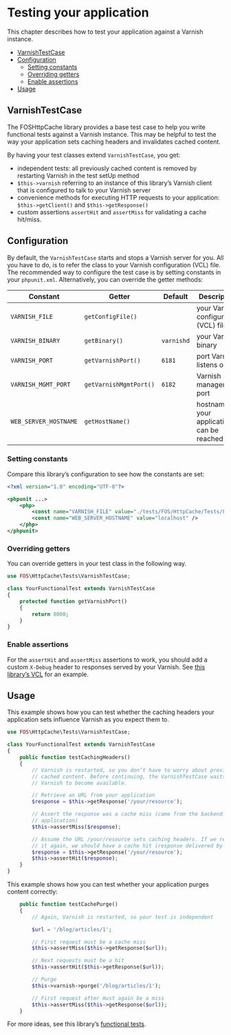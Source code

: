 Testing your application
========================

This chapter describes how to test your application against a Varnish instance.

* [VarnishTestCase](#varnishtestcase)
* [Configuration](#configuration)
  * [Setting constants](#setting-constants)
  * [Overriding getters](#overriding-getters)
  * [Enable assertions](#enable-assertions)
* [Usage](#usage)

VarnishTestCase
---------------

The FOSHttpCache library provides a base test case to help you write functional
tests against a Varnish instance. This may be helpful to test the way your
application sets caching headers and invalidates cached content.

By having your test classes extend `VarnishTestCase`, you get:

* independent tests: all previously cached content is removed by restarting
  Varnish in the test setUp method
* `$this->varnish` referring to an instance of this library’s Varnish client
  that is configured to talk to your Varnish server
* convenience methods for executing HTTP requests to your application:
  `$this->getClient()` and `$this->getResponse()`
* custom assertions `assertHit` and `assertMiss` for validating a cache hit/miss.

Configuration
-------------

By default, the `VarnishTestCase` starts and stops a Varnish server for you.
All you have to do, is to refer the class to your Varnish configuration (VCL)
file. The recommended way to configure the test case is by setting constants
in your `phpunit.xml`. Alternatively, you can override the getter methods:


| Constant             | Getter                 | Default    | Description                                 |
| -------------------- | ---------------------- | ---------- | ------------------------------------------- |
| `VARNISH_FILE`       | `getConfigFile()`      |            | your Varnish configuration (VCL) file       |
| `VARNISH_BINARY`     | `getBinary()`          | `varnishd` | your Varnish binary                         |
| `VARNISH_PORT`       | `getVarnishPort()`     | `6181`     | port Varnish listens on                     |
| `VARNISH_MGMT_PORT`  | `getVarnishMgmtPort()` | `6182`     | Varnish management port                     |
| `WEB_SERVER_HOSTNAME`| `getHostName()`        |            | hostname your application can be reached at |

### Setting constants

Compare this library’s configuration to see how the constants are set:

```xml
<?xml version="1.0" encoding="UTF-8"?>

<phpunit ...>
    <php>
        <const name="VARNISH_FILE" value="./tests/FOS/HttpCache/Tests/Functional/Fixtures/varnish/fos.vcl" />
        <const name="WEB_SERVER_HOSTNAME" value="localhost" />
    </php>
</phpunit>
```

### Overriding getters

You can override getters in your test class in the following way.

```php
use FOS\HttpCache\Tests\VarnishTestCase;

class YourFunctionalTest extends VarnishTestCase
{
    protected function getVarnishPort()
    {
        return 8000;
    }
}
```

### Enable assertions

For the `assertHit` and `assertMiss` assertions to work, you should add a
custom `X-Debug` header to responses served by your Varnish. See
[this library’s VCL](../tests/FOS/HttpCache/Functional/Fixtures/Varnish/fos.vcl) for an example.

Usage
-----

This example shows how you can test whether the caching headers your
application sets influence Varnish as you expect them to.

```php
use FOS\HttpCache\Tests\VarnishTestCase;

class YourFunctionalTest extends VarnishTestCase
{
    public function testCachingHeaders()
    {
        // Varnish is restarted, so you don’t have to worry about previously
        // cached content. Before continuing, the VarnishTestCase waits for
        // Varnish to become available.

        // Retrieve an URL from your application
        $response = $this->getResponse('/your/resource');

        // Assert the response was a cache miss (came from the backend
        // application)
        $this->assertMiss($response);

        // Assume the URL /your/resource sets caching headers. If we retrieve
        // it again, we should have a cache hit (response delivered by Varnish):
        $response = $this->getResponse('/your/resource');
        $this->assertHit($response);
    }
}
```

This example shows how you can test whether your application purges content
correctly:

```php
    public function testCachePurge()
    {
        // Again, Varnish is restarted, so your test is independent

        $url = '/blog/articles/1';

        // First request must be a cache miss
        $this->assertMiss($this->getResponse($url));

        // Next requests must be a hit
        $this->assertHit($this->getResponse($url));

        // Purge
        $this->varnish->purge('/blog/articles/1');

        // First request after must again be a miss
        $this->assertMiss($this->getResponse($url));
    }
```

For more ideas, see this library’s [functional tests](../tests/FOS/HttpCache/Tests/Functional).
